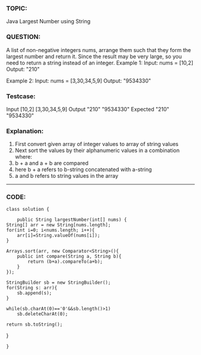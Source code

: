 ### TOPIC:
Java Largest Number using String
### QUESTION: 
A list of non-negative integers nums, arrange them such that they form the largest number and return it. Since the result may be very large, so you need to return a string instead of an integer.
Example 1:
Input: nums = [10,2]
Output: "210"

Example 2:
Input: nums = [3,30,34,5,9]
Output: "9534330"

### Testcase:
Input
[10,2]
[3,30,34,5,9]
Output
"210"
"9534330"
Expected
"210"
"9534330"

### Explanation:
1.	First convert given array of integer values to array of string values
2.	Next sort the values by their alphanumeric values in a combination where:
3.	b + a and a + b are compared
4.	here b + a refers to b-string concatenated with a-string
5.	a and b refers to string values in the array
________________________________________________________________________________________________________________________________________________
### CODE:
    class solution {
    
        public String largestNumber(int[] nums) {
    String[] arr = new String[nums.length];
    for(int i=0; i<nums.length; i++){
        arr[i]=String.valueOf(nums[i]);
    }
 
    Arrays.sort(arr, new Comparator<String>(){
        public int compare(String a, String b){
            return (b+a).compareTo(a+b);
        }
    });
 
    StringBuilder sb = new StringBuilder();
    for(String s: arr){
        sb.append(s);
    }
 
    while(sb.charAt(0)=='0'&&sb.length()>1)
        sb.deleteCharAt(0);
 
    return sb.toString();
}
        
        
    }
